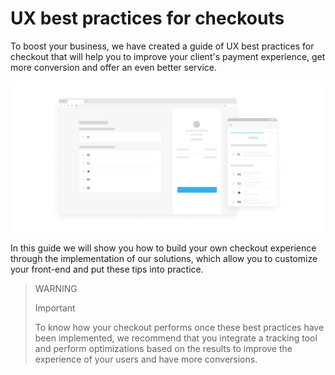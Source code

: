 # UX best practices for checkouts

To boost your business, we have created a guide of UX best practices for checkout that will help you to improve your client's payment experience, get more conversion and offer an even better service. 

![en best practices introduction](/images/best-practices-guide/EngIntroduccionBuenasPracticas.png)

In this guide we will show you how to build your own checkout experience through the implementation of our solutions, which allow you to customize your front-end and put these tips into practice.

> WARNING 
> 
> Important
> 
> To know how your checkout performs once these best practices have been implemented, we recommend that you integrate a tracking tool and perform optimizations based on the results to improve the experience of your users and have more conversions.

